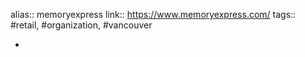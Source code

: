 alias:: memoryexpress
link:: https://www.memoryexpress.com/
tags:: #retail, #organization, #vancouver

-
